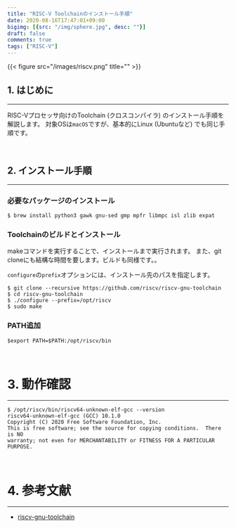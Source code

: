 ```yaml
---
title: "RISC-V Toolchainのインストール手順"
date: 2020-08-16T17:47:01+09:00
bigimg: [{src: "/img/sphere.jpg", desc: ""}]
draft: false
comments: true
tags: ["RISC-V"]
---
```


{{< figure src="/images/riscv.png" title="" >}}

## 1. はじめに
------

RISC-Vプロセッサ向けのToolchain (クロスコンパイラ) のインストール手順を解説します。
対象OSは`macOS`ですが、基本的にLinux (Ubuntuなど) でも同じ手順です。

<br>

## 2. インストール手順
------

### 必要なパッケージのインストール

```
$ brew install python3 gawk gnu-sed gmp mpfr libmpc isl zlib expat
```

### Toolchainのビルドとインストール

makeコマンドを実行することで、インストールまで実行されます。
また、git cloneにも結構な時間を要します。ビルドも同様です。。

`configure`の`prefix`オプションには、インストール先のパスを指定します。

```
$ git clone --recursive https://github.com/riscv/riscv-gnu-toolchain
$ cd riscv-gnu-toolchain
$ ./configure --prefix=/opt/riscv
$ sudo make
```

### PATH追加

```
$export PATH=$PATH:/opt/riscv/bin
```

<br>

# 3. 動作確認
------

```
$ /opt/riscv/bin/riscv64-unknown-elf-gcc --version
riscv64-unknown-elf-gcc (GCC) 10.1.0
Copyright (C) 2020 Free Software Foundation, Inc.
This is free software; see the source for copying conditions.  There is NO
warranty; not even for MERCHANTABILITY or FITNESS FOR A PARTICULAR PURPOSE.
```

<br>

# 4. 参考文献
------

 - [riscv-gnu-toolchain](https://github.com/riscv/riscv-gnu-toolchain)

